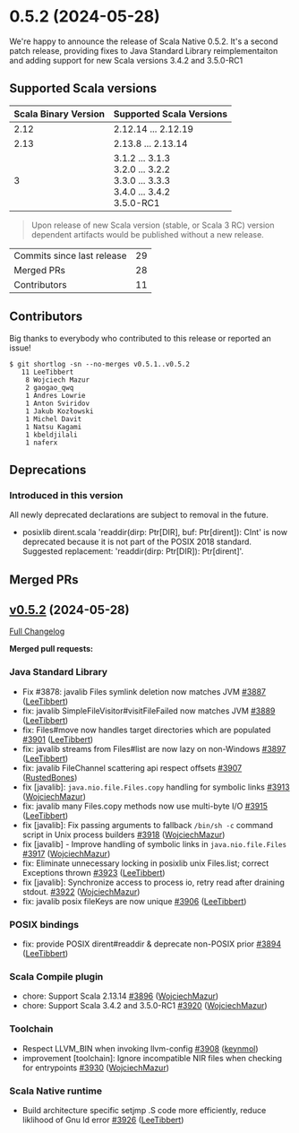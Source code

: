 
# 0.5.2 (2024-05-28)

We're happy to announce the release of Scala Native 0.5.2. 
It's a second patch release, providing fixes to Java Standard Library reimplementaiton and adding support for new Scala versions 3.4.2 and 3.5.0-RC1

## Supported Scala versions

| Scala Binary Version | Supported Scala Versions |
| -------------------- | ------------------------ |
| 2.12 | 2.12.14 ... 2.12.19 |
| 2.13 | 2.13.8 ... 2.13.14 |
| 3    | 3.1.2 ... 3.1.3<br>3.2.0 ... 3.2.2<br>3.3.0 ... 3.3.3<br>3.4.0 ... 3.4.2<br>3.5.0-RC1 |

> Upon release of new Scala version (stable, or Scala 3 RC) version dependent artifacts would be published without a new release.

<table>
<tbody>
  <tr>
    <td>Commits since last release</td>
    <td align="center">29</td>
  </tr>
  <tr>
    <td>Merged PRs</td>
    <td align="center">28</td>
  </tr>
    <tr>
    <td>Contributors</td>
    <td align="center">11</td>
  </tr>
</tbody>
</table>

## Contributors

Big thanks to everybody who contributed to this release or reported an issue!

```
$ git shortlog -sn --no-merges v0.5.1..v0.5.2
   11 LeeTibbert
    8 Wojciech Mazur
    2 gaogao_qwq
    1 Andres Lowrie
    1 Anton Sviridov
    1 Jakub Kozłowski
    1 Michel Davit
    1 Natsu Kagami
    1 kbeldjilali
    1 naferx
```

## Deprecations
### Introduced in this version

All newly deprecated declarations are subject to removal in the future.

* posixlib dirent.scala 'readdir(dirp: Ptr[DIR], buf: Ptr[dirent]): CInt'
  is now deprecated because it is not part of the POSIX 2018 standard.
  Suggested replacement: 'readdir(dirp: Ptr[DIR]): Ptr[dirent]'.

## Merged PRs

## [v0.5.2](https://github.com/scala-native/scala-native/tree/v0.5.2) (2024-05-28)

[Full Changelog](https://github.com/scala-native/scala-native/compare/v0.5.1...v0.5.2)

**Merged pull requests:**

### Java Standard Library

* Fix #3878: javalib Files symlink deletion now matches JVM
  [\#3887](https://github.com/scala-native/scala-native/pull/3887)
  ([LeeTibbert](https://github.com/LeeTibbert))
* fix: javalib SimpleFileVisitor#visitFileFailed now matches JVM
  [\#3889](https://github.com/scala-native/scala-native/pull/3889)
  ([LeeTibbert](https://github.com/LeeTibbert))
* fix: Files#move now handles target directories which are populated
  [\#3901](https://github.com/scala-native/scala-native/pull/3901)
  ([LeeTibbert](https://github.com/LeeTibbert))
* fix: javalib streams from Files#list are now lazy on non-Windows
  [\#3897](https://github.com/scala-native/scala-native/pull/3897)
  ([LeeTibbert](https://github.com/LeeTibbert))
* fix: javalib FileChannel scattering api respect offsets
  [\#3907](https://github.com/scala-native/scala-native/pull/3907)
  ([RustedBones](https://github.com/RustedBones))
* fix [javalib]: `java.nio.file.Files.copy` handling for symbolic links
  [\#3913](https://github.com/scala-native/scala-native/pull/3913)
  ([WojciechMazur](https://github.com/WojciechMazur))
* fix: javalib many Files.copy methods now use multi-byte I/O
  [\#3915](https://github.com/scala-native/scala-native/pull/3915)
  ([LeeTibbert](https://github.com/LeeTibbert))
* fix [javalib]: Fix passing arguments to fallback `/bin/sh -c` command script in Unix process builders
  [\#3918](https://github.com/scala-native/scala-native/pull/3918)
  ([WojciechMazur](https://github.com/WojciechMazur))
* fix [javalib] - Improve handling of symbolic links in `java.nio.file.Files`
  [\#3917](https://github.com/scala-native/scala-native/pull/3917)
  ([WojciechMazur](https://github.com/WojciechMazur))  
* fix: Eliminate unnecessary locking in posixlib unix Files.list; correct Exceptions thrown
  [\#3923](https://github.com/scala-native/scala-native/pull/3923)
  ([LeeTibbert](https://github.com/LeeTibbert))
* fix [javalib]: Synchronize access to process io, retry read after draining stdout.
  [\#3922](https://github.com/scala-native/scala-native/pull/3922)
  ([WojciechMazur](https://github.com/WojciechMazur))
* fix: javalib posix fileKeys are now unique
  [\#3906](https://github.com/scala-native/scala-native/pull/3906)
  ([LeeTibbert](https://github.com/LeeTibbert))

### POSIX bindings

* fix: provide POSIX dirent#readdir  & deprecate non-POSIX prior
  [\#3894](https://github.com/scala-native/scala-native/pull/3894)
  ([LeeTibbert](https://github.com/LeeTibbert))

### Scala Compile plugin

* chore: Support Scala 2.13.14
  [\#3896](https://github.com/scala-native/scala-native/pull/3896)
  ([WojciechMazur](https://github.com/WojciechMazur))
* chore: Support Scala 3.4.2 and 3.5.0-RC1
  [\#3920](https://github.com/scala-native/scala-native/pull/3920)
  ([WojciechMazur](https://github.com/WojciechMazur))

### Toolchain

* Respect LLVM_BIN when invoking llvm-config
  [\#3908](https://github.com/scala-native/scala-native/pull/3908)
  ([keynmol](https://github.com/keynmol))
* improvement [toolchain]: Ignore incompatible NIR files when checking for entrypoints
  [\#3930](https://github.com/scala-native/scala-native/pull/3930)
  ([WojciechMazur](https://github.com/WojciechMazur))

### Scala Native runtime

* Build architecture specific setjmp .S code more efficiently, reduce liklihood of Gnu ld error
  [\#3926](https://github.com/scala-native/scala-native/pull/3926)
  ([LeeTibbert](https://github.com/LeeTibbert))
